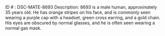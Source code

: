 ID # : DSC-MATE-8693
Description: 8693 is a male human, approximately 35 years old. He has orange stripes on his face, and is commonly seen wearing a purple cap with a headset, green cross earring, and a gold chain. His eyes are obscured by normal glasses, and he is often seen wearing a normal gas mask.